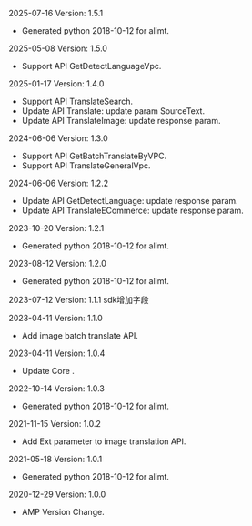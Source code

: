 2025-07-16 Version: 1.5.1
- Generated python 2018-10-12 for alimt.

2025-05-08 Version: 1.5.0
- Support API GetDetectLanguageVpc.


2025-01-17 Version: 1.4.0
- Support API TranslateSearch.
- Update API Translate: update param SourceText.
- Update API TranslateImage: update response param.


2024-06-06 Version: 1.3.0
- Support API GetBatchTranslateByVPC.
- Support API TranslateGeneralVpc.


2024-06-06 Version: 1.2.2
- Update API GetDetectLanguage: update response param.
- Update API TranslateECommerce: update response param.


2023-10-20 Version: 1.2.1
- Generated python 2018-10-12 for alimt.

2023-08-12 Version: 1.2.0
- Generated python 2018-10-12 for alimt.

2023-07-12 Version: 1.1.1
sdk增加字段

2023-04-11 Version: 1.1.0
- Add image batch translate API.

2023-04-11 Version: 1.0.4
- Update Core .

2022-10-14 Version: 1.0.3
- Generated python 2018-10-12 for alimt.

2021-11-15 Version: 1.0.2
- Add Ext parameter to image translation API.

2021-05-18 Version: 1.0.1
- Generated python 2018-10-12 for alimt.

2020-12-29 Version: 1.0.0
- AMP Version Change.

